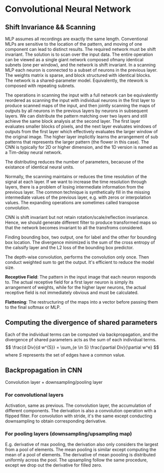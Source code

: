 # Convolutional Neural Network
## Shift Invariance && Scanning
MLP assumes all recordings are exactly the same length. Conventional MLPs are sensitive to the location of the pattern, and moving of one component can lead to distinct results. The required network must be shift invariant. The solution is to scan over the input data. The entire operation can be viewed as a single giant network composed ofmany identical subnets (one per window), and the network is shift invariant. In a scanning MLP each neuron is connected to a subset of neurons in the previous layer. The weights matrix is sparse, and block structured with identical blocks. The network is a shared-parameter model. Equivalently, the ntework is composed with repeating subnets.

The operations in scanning the input with a full network can be equivalently reordered as scanning the input with individual neurons in the first layer to produce scanned maps of the input, and then jointly scanning the maps of outputs by all neurons in the previous layers by neurons in subsequent layers. We can distribute the pattern matching over two layers and still achieve the same block analysis at the second layer. The first layer evaluates smaller blocks of pixels, and the next layer evaluates windows of outputs from the first layer which effectively evaluates the larger window of the original image. The higher layer implicitly learns the arrangement of sub patterns that represents the larger pattern (the flower in this case). The CNN is typically for 2D or higher dimension, and the 1D version is named as a Tim-delay neural network.

The distributing reduces the number of parameters, becaouse of the existance of identical neural units.

Normally, the scanning maintains or reduces the time resolution of the signal at each layer. If we want to increase the time resolution through layers, there is a problem of losing intermediate information from the previous layer. The common technique is synthetically fill in the missing intermediate values of the previous layer, e.g. with zeros or interpolation values. The expanding operations are sometimes called transpose convolution.

CNN is shift invariant but not retain rotation/scale/reflection invariance. Hence, we should generate different filter to produce transformed maps so that the network becomes invariant to all the transfroms considered.

Finding bounding box, two output, one for label and the other for bounding box location. The divergence minimized is the sum of the cross entropy of the calssify layer and the L2 loss of the bounding box predictor.

The depth-wise convolution, performs the convolution only once. Then conduct weighted sum to get the output. It's efficient to reduce the model size.

**Receptive Field**: The pattern in the input image that each neuron responds to. The actual receptive field for a first layer neuron is simply its arrangement of weights, while for the higher layer neurons, the actual receptive field is not immediately obvious and must be calculated.

**Flattening**: The  restructuring of the maps into a
vector before passing them to the final softmax or MLP.


## Computing the divergence of shared parameters
Each of the individual terms can be computed via backpropagation, and the divergence pf shared parameters acts as the sum of each individual terms.
$$ \frac{d Div}{d w^{S}} = \sum_{e \in S} \frac{\partial Div}{\partial w^e} $$
where $S$ represents the set of edges have a common value.

## Backpropagation in CNN
Convolution layer + downsampling/pooling layer
### For convolutional layers
Activation, same as previous. The convolution layer, the accumulation of different components. The derivation is also a convolution operation with a flipped fliter. For convolution with stride, it's the same except conducting downsampling to obtain corresponding derivative.

### For pooling layers (downsampling/upsampling map)
E.g. derivative of max pooling, the derivation also only considers the largest from a pool of elements. The mean pooling is similar except computing the mean of a pool of elements. The derivative of mean poooling is distributed uniformly across the pool. The upsampling follow the same procedure, except we drop out the derivative for filled zero.


